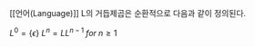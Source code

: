 
[[언어(Language)]] L의 거듭제곱은 순환적으로 다음과 같이 정의된다. 

$L^0 = \{\epsilon\}$
$L^n = LL^{n-1} \; for \; n \geq 1$
